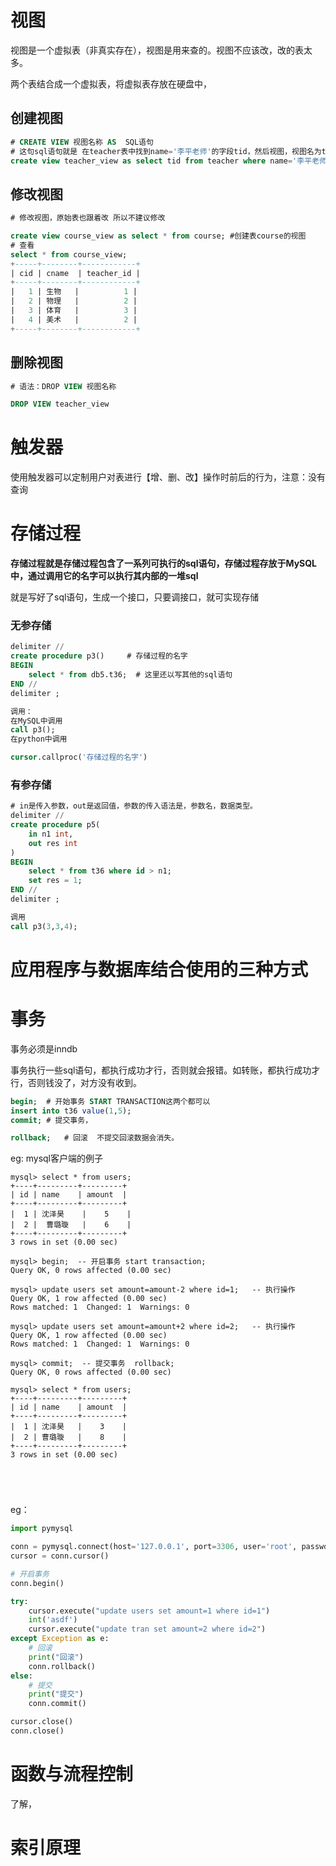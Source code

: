 # 视图

视图是一个虚拟表（非真实存在），视图是用来查的。视图不应该改，改的表太多。

两个表结合成一个虚拟表，将虚拟表存放在硬盘中，

## 创建视图

```sql
# CREATE VIEW 视图名称 AS  SQL语句
# 这句sql语句就是 在teacher表中找到name='李平老师'的字段tid，然后视图，视图名为teacher_view
create view teacher_view as select tid from teacher where name='李平老师';


```

## 修改视图

```sql
# 修改视图，原始表也跟着改 所以不建议修改
```

```sql
create view course_view as select * from course; #创建表course的视图
# 查看
select * from course_view;
+-----+--------+------------+
| cid | cname  | teacher_id |
+-----+--------+------------+
|   1 | 生物   |          1 |
|   2 | 物理   |          2 |
|   3 | 体育   |          3 |
|   4 | 美术   |          2 |
+-----+--------+------------+


```

## 删除视图

```sql
# 语法：DROP VIEW 视图名称

DROP VIEW teacher_view
```

# 触发器

使用触发器可以定制用户对表进行【增、删、改】操作时前后的行为，注意：没有查询



# 存储过程

**存储过程就是存储过程包含了一系列可执行的sql语句，存储过程存放于MySQL中，通过调用它的名字可以执行其内部的一堆sql**

就是写好了sql语句，生成一个接口，只要调接口，就可实现存储

### 无参存储

```sql
delimiter //
create procedure p3()     # 存储过程的名字
BEGIN
    select * from db5.t36;  # 这里还以写其他的sql语句
END //
delimiter ;

调用：
在MySQL中调用
call p3();
在python中调用

cursor.callproc('存储过程的名字')
```

### 有参存储

```sql
# in是传入参数，out是返回值，参数的传入语法是，参数名，数据类型。
delimiter //
create procedure p5(
    in n1 int,       
    out res int
)
BEGIN
    select * from t36 where id > n1;
    set res = 1;
END //
delimiter ;

调用
call p3(3,3,4);
```











# 应用程序与数据库结合使用的三种方式

# 事务

事务必须是inndb

事务执行一些sql语句，都执行成功才行，否则就会报错。如转账，都执行成功才行，否则钱没了，对方没有收到。

```sql
begin;  # 开始事务 START TRANSACTION这两个都可以
insert into t36 value(1,5); 
commit; # 提交事务，

rollback;   # 回滚  不提交回滚数据会消失。
```

eg:  mysql客户端的例子

```mysql
mysql> select * from users;
+----+---------+---------+
| id | name    | amount  |
+----+---------+---------+
|  1 | 沈泽昊    |    5    |
|  2 |  曹璐璇   |    6    |
+----+---------+---------+
3 rows in set (0.00 sec)

mysql> begin;  -- 开启事务 start transaction;
Query OK, 0 rows affected (0.00 sec)

mysql> update users set amount=amount-2 where id=1;   -- 执行操作
Query OK, 1 row affected (0.00 sec)
Rows matched: 1  Changed: 1  Warnings: 0

mysql> update users set amount=amount+2 where id=2;   -- 执行操作
Query OK, 1 row affected (0.00 sec)
Rows matched: 1  Changed: 1  Warnings: 0

mysql> commit;  -- 提交事务  rollback;
Query OK, 0 rows affected (0.00 sec)

mysql> select * from users;
+----+---------+---------+
| id | name    | amount  |
+----+---------+---------+
|  1 | 沈泽昊   |    3    |
|  2 | 曹璐璇   |    8    |
+----+---------+---------+
3 rows in set (0.00 sec)





```

eg：

```python
import pymysql

conn = pymysql.connect(host='127.0.0.1', port=3306, user='root', passwd='root123', charset="utf8", db='userdb')
cursor = conn.cursor()

# 开启事务
conn.begin()

try:
    cursor.execute("update users set amount=1 where id=1")
    int('asdf')
    cursor.execute("update tran set amount=2 where id=2")
except Exception as e:
    # 回滚
    print("回滚")
    conn.rollback()
else:
    # 提交
    print("提交")
    conn.commit()

cursor.close()
conn.close()
```



# 函数与流程控制

了解，

# 索引原理





